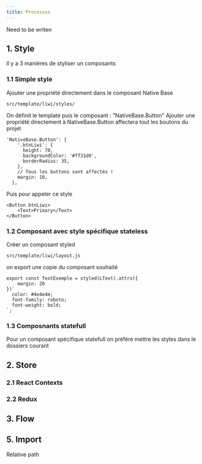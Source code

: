 ```yaml
---
title: Processus
---
```


Need to be writen


## 1. Style
Il y a 3 maniéres de styliser un composants

### 1.1 Simple style
Ajouter une propriété directement dans le composant Native Base
```
src/template/liwi/styles/
```
On définit le template puis le composant : "NativeBase.Button"
Ajouter une propriété directement à NativeBase.Button affectera tout les boutons du projet
````
'NativeBase.Button': {
    '.btnLiwi': {
      height: 70,
      backgroundColor: '#ff31d0',
      borderRadius: 35,
    },
    // Tous les buttons sont affectés !
    margin: 10,
  },
````
Puis pour appeler ce style 
````
<Button btnLiwi>
    <Text>Primary</Text>
</Button>
````
### 1.2 Composant  avec style spécifique stateless
 Créer un composant styled
````
src/template/liwi/layout.js
````
on export une copie du composant souhaité
````react
export const TextExemple = styled(LText).attrs({
    margin: 20
})`
  color: #4e4e4e;
  font-family: roboto;
  font-weight: bold;
`;

````
### 1.3 Composnants statefull
Pour un composant spécifique statefull on préfére mettre les styles dans le dossiers courant

## 2. Store

### 2.1 React Contexts 
### 2.2 Redux

## 3. Flow
## 5. Import
Relative path



